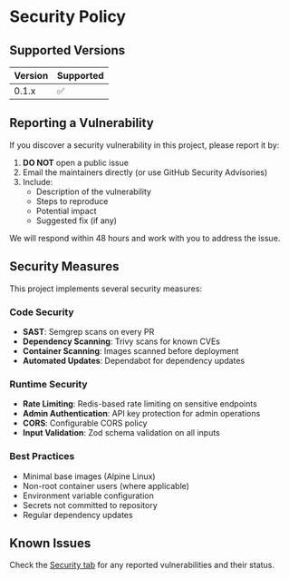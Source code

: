 # Security Policy

## Supported Versions

| Version | Supported          |
| ------- | ------------------ |
| 0.1.x   | :white_check_mark: |

## Reporting a Vulnerability

If you discover a security vulnerability in this project, please report it by:

1. **DO NOT** open a public issue
2. Email the maintainers directly (or use GitHub Security Advisories)
3. Include:
   - Description of the vulnerability
   - Steps to reproduce
   - Potential impact
   - Suggested fix (if any)

We will respond within 48 hours and work with you to address the issue.

## Security Measures

This project implements several security measures:

### Code Security
- **SAST**: Semgrep scans on every PR
- **Dependency Scanning**: Trivy scans for known CVEs
- **Container Scanning**: Images scanned before deployment
- **Automated Updates**: Dependabot for dependency updates

### Runtime Security
- **Rate Limiting**: Redis-based rate limiting on sensitive endpoints
- **Admin Authentication**: API key protection for admin operations
- **CORS**: Configurable CORS policy
- **Input Validation**: Zod schema validation on all inputs

### Best Practices
- Minimal base images (Alpine Linux)
- Non-root container users (where applicable)
- Environment variable configuration
- Secrets not committed to repository
- Regular dependency updates

## Known Issues

Check the [Security tab](../../security) for any reported vulnerabilities and their status.

